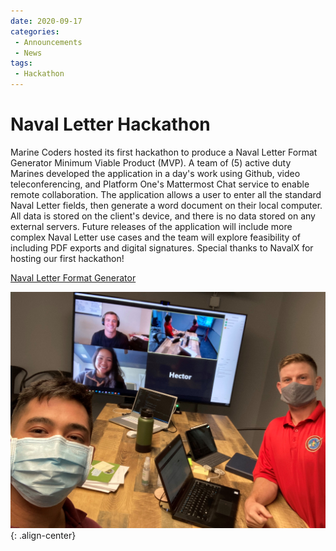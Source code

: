 ```yaml
---
date: 2020-09-17
categories: 
 - Announcements
 - News
tags:
 - Hackathon
---
```

# Naval Letter Hackathon
Marine Coders hosted its first hackathon to produce a Naval Letter Format Generator Minimum Viable Product (MVP).  A team of (5) active duty Marines developed the application in a day's work using Github, video teleconferencing, and Platform One's Mattermost Chat service to enable remote collaboration.<!-- more -->
The application allows a user to enter all the standard Naval Letter fields, then generate a word document on their local computer.  All data is stored on the client's device, and there is no data stored on any external servers.  Future releases of the application will include more complex Naval Letter use cases and the team will explore feasibility of including PDF exports and digital signatures.  Special thanks to NavalX for hosting our first hackathon!

[Naval Letter Format Generator](https://marinecoders.github.io/projects/#naval-letter-format)

![Marine Coders Naval Letter Format Hackathon](/assets/hackathon_group.jpg){: .align-center}  
